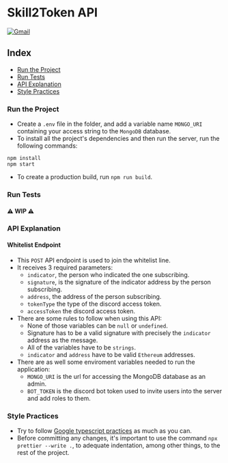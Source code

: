 # Skill2Token API

[![Gmail](https://img.shields.io/badge/-Gmail-c14438?style=plastic&logo=Gmail&logoColor=white)](mailto:contact@skill2token.com)

## Index

- [Run the Project](#run-the-project)
- [Run Tests](#run-tests)
- [API Explanation](#api-explanation)
- [Style Practices](#style-practices)

### Run the Project

- Create a `.env` file in the folder, and add a variable name `MONGO_URI` containing your access string to the `MongoDB` database.
- To install all the project's dependencies and then run the server, run the following commands:

```console
npm install
npm start
```

- To create a production build, run `npm run build`.

### Run Tests

#### ⚠️ WIP ⚠️

### API Explanation

#### Whitelist Endpoint

- This `POST` API endpoint is used to join the whitelist line.
- It receives 3 required parameters:
  - `indicator`, the person who indicated the one subscribing.
  - `signature`, is the signature of the indicator address by the person subscribing.
  - `address`, the address of the person subscribing.
  - `tokenType` the type of the discord access token.
  - `accessToken` the discord access token.
- There are some rules to follow when using this API:
  - None of those variables can be `null` or `undefined`.
  - Signature has to be a valid signature with precisely the `indicator` address as the message.
  - All of the variables have to be `strings`.
  - `indicator` and `address` have to be valid `Ethereum` addresses.
- There are as well some enviroment variables needed to run the application:
  - `MONGO_URI` is the url for accessing the MongoDB database as an admin.
  - `BOT_TOKEN` is the discord bot token used to invite users into the server and add roles to them.
  
### Style Practices
  
- Try to follow [Google typescript practices](https://google.github.io/styleguide/tsguide.html) as much as you can.
- Before committing any changes, it's important to use the command `npx prettier --write .`, to adequate indentation, among other things, to the rest of the project.

